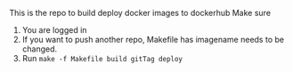 This is the repo to build deploy docker images to dockerhub
Make sure 
1. You are logged in
2. If you want to push another repo, Makefile has imagename needs to be changed.
3. Run
`make -f Makefile build gitTag deploy`